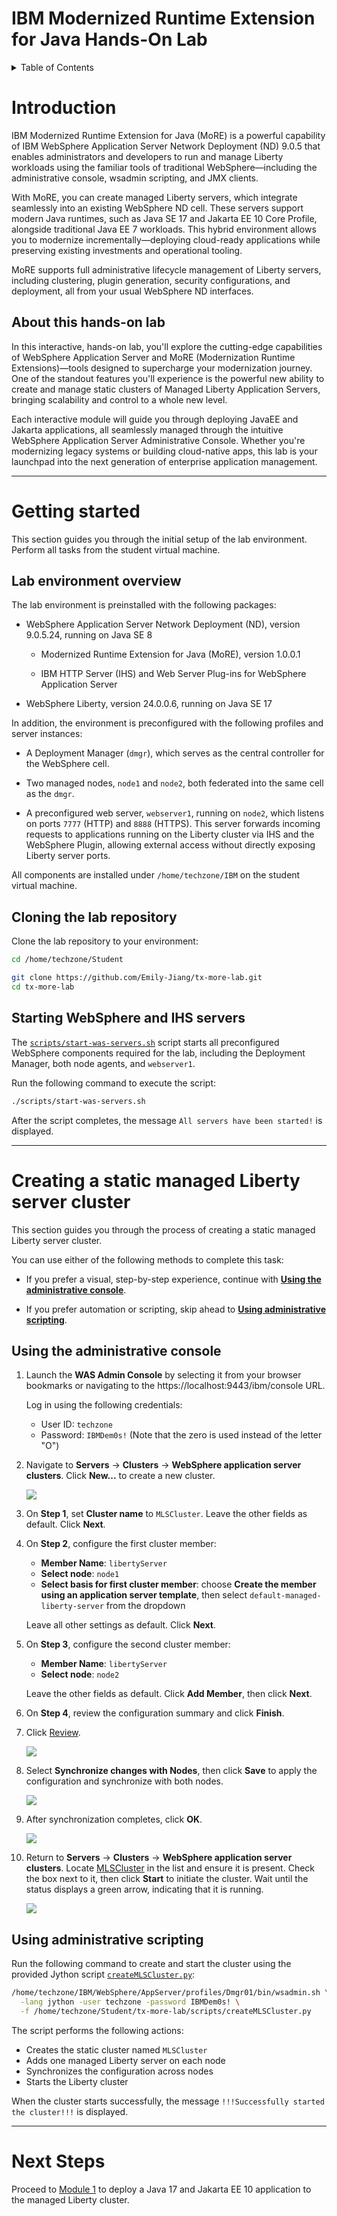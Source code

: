 # IBM Modernized Runtime Extension for Java Hands-On Lab

<details>
<summary>Table of Contents</summary>

1. [Introduction](#introduction)  
   1.1 [About this hands-on lab](#about-this-hands-on-lab)

2. [Getting started](#getting-started)  
   2.1 [Lab environment overview](#lab-environment-overview)  
   2.2 [Cloning the lab repository](#cloning-the-lab-repository)  
   2.3 [Starting WebSphere and IHS servers](#starting-websphere-and-ihs-servers) 

3. [Creating a static managed Liberty server cluster](#creating-a-static-managed-liberty-server-cluster)  
   3.1 [Using the administrative console](#using-the-administrative-console)  
   3.2 [Using administrative scripting](#using-administrative-scripting)  

</details>

# Introduction

IBM Modernized Runtime Extension for Java (MoRE) is a powerful capability of IBM WebSphere Application Server Network Deployment (ND) 9.0.5 that enables administrators and developers to run and manage Liberty workloads using the familiar tools of traditional WebSphere—including the administrative console, wsadmin scripting, and JMX clients.

With MoRE, you can create managed Liberty servers, which integrate seamlessly into an existing WebSphere ND cell. These servers support modern Java runtimes, such as Java SE 17 and Jakarta EE 10 Core Profile, alongside traditional Java EE 7 workloads. This hybrid environment allows you to modernize incrementally—deploying cloud-ready applications while preserving existing investments and operational tooling.

MoRE supports full administrative lifecycle management of Liberty servers, including clustering, plugin generation, security configurations, and deployment, all from your usual WebSphere ND interfaces.

## About this hands-on lab

In this interactive, hands-on lab, you'll explore the cutting-edge capabilities of WebSphere Application Server and MoRE (Modernization Runtime Extensions)—tools designed to supercharge your modernization journey. One of the standout features you'll experience is the powerful new ability to create and manage static clusters of Managed Liberty Application Servers, bringing scalability and control to a whole new level.

Each interactive module will guide you through deploying JavaEE and Jakarta applications, all seamlessly managed through the intuitive WebSphere Application Server Administrative Console. Whether you're modernizing legacy systems or building cloud-native apps, this lab is your launchpad into the next generation of enterprise application management.

---

# Getting started

This section guides you through the initial setup of the lab environment. Perform all tasks from the student virtual machine.

## Lab environment overview

The lab environment is preinstalled with the following packages:

* WebSphere Application Server Network Deployment (ND), version 9.0.5.24, running on Java SE 8

    * Modernized Runtime Extension for Java (MoRE), version 1.0.0.1

    * IBM HTTP Server (IHS) and Web Server Plug-ins for WebSphere Application Server

* WebSphere Liberty, version 24.0.0.6, running on Java SE 17

In addition, the environment is preconfigured with the following profiles and server instances:

* A Deployment Manager (`dmgr`), which serves as the central controller for the WebSphere cell.

* Two managed nodes, `node1` and `node2`, both federated into the same cell as the `dmgr`.

* A preconfigured web server, `webserver1`, running on `node2`, which listens on ports `7777` (HTTP) and `8888` (HTTPS). This server forwards incoming requests to applications running on the Liberty cluster via IHS and the WebSphere Plugin, allowing external access without directly exposing Liberty server ports.

All components are installed under `/home/techzone/IBM` on the student virtual machine.

## Cloning the lab repository

Clone the lab repository to your environment:

```sh
cd /home/techzone/Student

git clone https://github.com/Emily-Jiang/tx-more-lab.git
cd tx-more-lab
```

## Starting WebSphere and IHS servers

The [`scripts/start-was-servers.sh`](scripts/start-was-servers.sh) script starts all preconfigured WebSphere components required for the lab, including the Deployment Manager, both node agents, and `webserver1`.

Run the following command to execute the script:

```sh
./scripts/start-was-servers.sh
```
After the script completes, the message `All servers have been started!` is displayed.

---

# Creating a static managed Liberty server cluster

This section guides you through the process of creating a static managed Liberty server cluster.

You can use either of the following methods to complete this task:

* If you prefer a visual, step-by-step experience, continue with [**Using the administrative console**](#using-the-administrative-console).

* If you prefer automation or scripting, skip ahead to [**Using administrative scripting**](#using-administrative-scripting).

## Using the administrative console

1. Launch the **WAS Admin Console** by selecting it from your browser bookmarks or navigating to the https://localhost:9443/ibm/console URL.

   Log in using the following credentials:
   * User ID: `techzone`
   * Password: `IBMDem0s!` (Note that the zero is used instead of the letter "O")

2. Navigate to **Servers** &rarr; **Clusters** &rarr; **WebSphere application server clusters**. Click **New...** to create a new cluster.

   ![](assets/mlscluster-creation.png)

3. On **Step 1**, set **Cluster name** to `MLSCluster`. Leave the other fields as default. Click **Next**.

4. On **Step 2**, configure the first cluster member:

   * **Member Name**: `libertyServer`
   * **Select node**: `node1`
   * **Select basis for first cluster member**: choose **Create the member using an application server template**, then select `default-managed-liberty-server` from the dropdown

   Leave all other settings as default. Click **Next**.

5. On **Step 3**, configure the second cluster member:

   * **Member Name**: `libertyServer`
   * **Select node**: `node2`

   Leave the other fields as default. Click **Add Member**, then click **Next**.

6. On **Step 4**, review the configuration summary and click **Finish**.

7. Click <ins>Review</ins>.

   ![](assets/mlscluster-creation-review.png)

8. Select **Synchronize changes with Nodes**, then click **Save** to apply the configuration and synchronize with both nodes.

   ![](assets/mlscluster-creation-sync.png)

9. After synchronization completes, click **OK**.

   ![](assets/mlscluster-creation-sync-complete.png)

10. Return to **Servers** → **Clusters** → **WebSphere application server clusters**. Locate <ins>MLSCluster</ins> in the list and ensure it is present. Check the box next to it, then click **Start** to initiate the cluster. Wait until the status displays a green arrow, indicating that it is running.

    ![](assets/mlscluster-start.png)

## Using administrative scripting

Run the following command to create and start the cluster using the provided Jython script [`createMLSCluster.py`](scripts/createMLSCluster.py):

```sh
/home/techzone/IBM/WebSphere/AppServer/profiles/Dmgr01/bin/wsadmin.sh \
  -lang jython -user techzone -password IBMDem0s! \
  -f /home/techzone/Student/tx-more-lab/scripts/createMLSCluster.py
```

The script performs the following actions:

* Creates the static cluster named `MLSCluster`
* Adds one managed Liberty server on each node
* Synchronizes the configuration across nodes
* Starts the Liberty cluster

When the cluster starts successfully, the message `!!!Successfully started the cluster!!!` is displayed.

---

# Next Steps

Proceed to [Module 1](module1/README.md) to deploy a Java 17 and Jakarta EE 10 application to the managed Liberty cluster.
